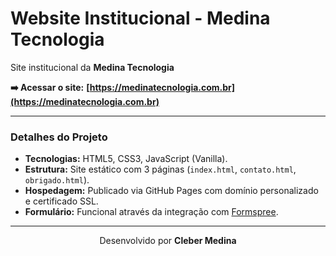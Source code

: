 # Website Institucional - Medina Tecnologia

Site institucional da **Medina Tecnologia**

**➡️ Acessar o site:** **[https://medinatecnologia.com.br](https://medinatecnologia.com.br)**

---

### Detalhes do Projeto

* **Tecnologias:** HTML5, CSS3, JavaScript (Vanilla).
* **Estrutura:** Site estático com 3 páginas (`index.html`, `contato.html`, `obrigado.html`).
* **Hospedagem:** Publicado via GitHub Pages com domínio personalizado e certificado SSL.
* **Formulário:** Funcional através da integração com [Formspree](https://formspree.io/).

---

<p align="center">
  Desenvolvido por <b>Cleber Medina</b>
  <br>
</p>
